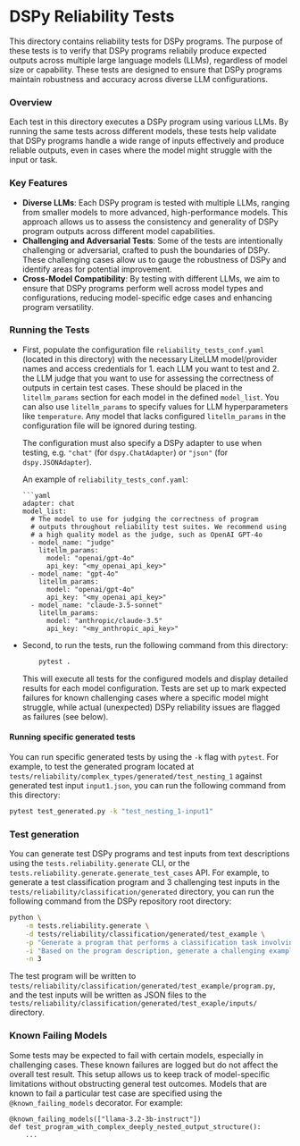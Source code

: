 # DSPy Reliability Tests

This directory contains reliability tests for DSPy programs. The purpose of these tests is to verify that DSPy programs reliabily produce expected outputs across multiple large language models (LLMs), regardless of model size or capability. These tests are designed to ensure that DSPy programs maintain robustness and accuracy across diverse LLM configurations.

### Overview

Each test in this directory executes a DSPy program using various LLMs. By running the same tests across different models, these tests help validate that DSPy programs handle a wide range of inputs effectively and produce reliable outputs, even in cases where the model might struggle with the input or task.

### Key Features

- **Diverse LLMs**: Each DSPy program is tested with multiple LLMs, ranging from smaller models to more advanced, high-performance models. This approach allows us to assess the consistency and generality of DSPy program outputs across different model capabilities.
- **Challenging and Adversarial Tests**: Some of the tests are intentionally challenging or adversarial, crafted to push the boundaries of DSPy. These challenging cases allow us to gauge the robustness of DSPy and identify areas for potential improvement.
- **Cross-Model Compatibility**: By testing with different LLMs, we aim to ensure that DSPy programs perform well across model types and configurations, reducing model-specific edge cases and enhancing program versatility.

### Running the Tests

- First, populate the configuration file `reliability_tests_conf.yaml` (located in this directory) with the necessary LiteLLM model/provider names and access credentials for 1. each LLM you want to test and 2. the LLM judge that you want to use for assessing the correctness of outputs in certain test cases. These should be placed in the `litellm_params` section for each model in the defined `model_list`. You can also use `litellm_params` to specify values for LLM hyperparameters like `temperature`. Any model that lacks configured `litellm_params` in the configuration file will be ignored during testing.

  The configuration must also specify a DSPy adapter to use when testing, e.g. `"chat"` (for `dspy.ChatAdapter`) or `"json"` (for `dspy.JSONAdapter`).

  An example of `reliability_tests_conf.yaml`:

      ```yaml
      adapter: chat
      model_list:
        # The model to use for judging the correctness of program
        # outputs throughout reliability test suites. We recommend using
        # a high quality model as the judge, such as OpenAI GPT-4o
        - model_name: "judge"
          litellm_params:
            model: "openai/gpt-4o"
            api_key: "<my_openai_api_key>"
        - model_name: "gpt-4o"
          litellm_params:
            model: "openai/gpt-4o"
            api_key: "<my_openai_api_key>"
        - model_name: "claude-3.5-sonnet"
          litellm_params:
            model: "anthropic/claude-3.5"
            api_key: "<my_anthropic_api_key>"

- Second, to run the tests, run the following command from this directory:

  ```bash
      pytest .
  ```

  This will execute all tests for the configured models and display detailed results for each model configuration. Tests are set up to mark expected failures for known challenging cases where a specific model might struggle, while actual (unexpected) DSPy reliability issues are flagged as failures (see below).

#### Running specific generated tests

You can run specific generated tests by using the `-k` flag with `pytest`. For example, to test the generated program located at `tests/reliability/complex_types/generated/test_nesting_1` against generated test input `input1.json`, you can run the following command from this directory:

```bash
pytest test_generated.py -k "test_nesting_1-input1"
```

### Test generation

You can generate test DSPy programs and test inputs from text descriptions using the `tests.reliability.generate` CLI, or the `tests.reliability.generate.generate_test_cases` API. For example, to generate a test classification program and 3 challenging test inputs in the `tests/reliability/classification/generated` directory, you can run the following command from the DSPy repository root directory:

```bash
python \
    -m tests.reliability.generate \
    -d tests/reliability/classification/generated/test_example \
    -p "Generate a program that performs a classification task involving objects with multiple properties. The task should be realistic" \
    -i "Based on the program description, generate a challenging example" \
    -n 3
```

The test program will be written to `tests/reliability/classification/generated/test_example/program.py`, and the test inputs will be written as JSON files to the `tests/reliability/classification/generated/test_exaple/inputs/` directory.

### Known Failing Models

Some tests may be expected to fail with certain models, especially in challenging cases. These known failures are logged but do not affect the overall test result. This setup allows us to keep track of model-specific limitations without obstructing general test outcomes. Models that are known to fail a particular test case are specified using the `@known_failing_models` decorator. For example:

```
@known_failing_models(["llama-3.2-3b-instruct"])
def test_program_with_complex_deeply_nested_output_structure():
    ...
```
